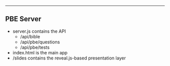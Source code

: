 ------------------------------------
PBE Server
------------------------------------

 - server.js contains the API
    - /api/bible
    - /api/pbe/questions
    - /api/pbe/tests
 - index.html is the main app
 - /slides contains the reveal.js-based presentation layer
